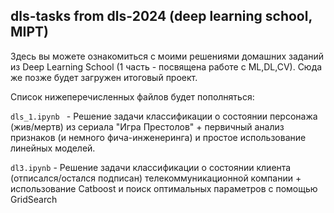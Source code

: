 ## dls-tasks from dls-2024 (deep learning school, MIPT)
Здесь вы можете ознакомиться с моими решениями домашних заданий из Deep Learning School (1 часть - посвящена работе с ML,DL,CV). Сюда же позже будет загружен итоговый проект.

Список нижеперечисленных файлов будет пополняться: 

```dls_1.ipynb ``` - Решение задачи классификации о состоянии персонажа (жив/мертв) из сериала "Игра Престолов" + первичный анализ признаков (и немного фича-инженеринга) и простое использование линейных моделей.

```dl3.ipynb``` - Решение задачи классификации о состоянии клиента (отписался/остался подписан) телекоммуникационной компании + использование Catboost и поиск оптимальных параметров с помощью GridSearch

